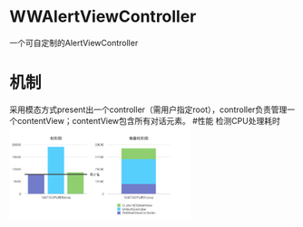 # WWAlertViewController
一个可自定制的AlertViewController
# 机制
采用模态方式present出一个controller（需用户指定root），controller负责管理一个contentView；contentView包含所有对话元素。
#性能
检测CPU处理耗时
<img src="https://raw.githubusercontent.com/f22x/WWAlertViewController/master/%E6%80%A7%E8%83%BD%E5%AF%B9%E6%AF%94.png" width="320"><br/>
